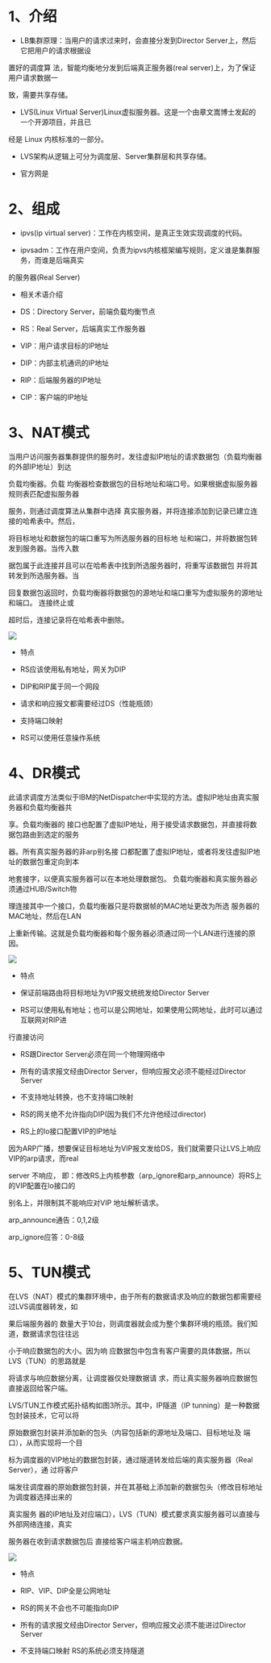 # 1、介绍

- LB集群原理：当用户的请求过来时，会直接分发到Director Server上，然后它把用户的请求根据设

置好的调度算 法，智能均衡地分发到后端真正服务器(real server)上，为了保证用户请求数据一

致，需要共享存储。

- LVS(Linux Virtual Server)Linux虚拟服务器。这是一个由章文嵩博士发起的一个开源项目，并且已

经是 Linux 内核标准的一部分。

- LVS架构从逻辑上可分为调度层、Server集群层和共享存储。

- 官方网是 

# 2、组成

- ipvs(ip virtual server)：工作在内核空间，是真正生效实现调度的代码。

- ipvsadm：工作在用户空间，负责为ipvs内核框架编写规则，定义谁是集群服务，而谁是后端真实

的服务器(Real Server)

- 相关术语介绍

- DS：Directory Server，前端负载均衡节点

- RS：Real Server，后端真实工作服务器

- VIP：用户请求目标的IP地址

- DIP：内部主机通讯的IP地址

- RIP：后端服务器的IP地址

- CIP：客户端的IP地址

# 3、NAT模式

当用户访问服务器集群提供的服务时，发往虚拟IP地址的请求数据包（负载均衡器的外部IP地址）到达

负载均衡器。负载 均衡器检查数据包的目标地址和端口号。如果根据虚拟服务器规则表匹配虚拟服务器

服务，则通过调度算法从集群中选择 真实服务器，并将连接添加到记录已建立连接的哈希表中。然后，

将目标地址和数据包的端口重写为所选服务器的目标地 址和端口，并将数据包转发到服务器。当传入数

据包属于此连接并且可以在哈希表中找到所选服务器时，将重写该数据包 并将其转发到所选服务器。当

回复数据包返回时，负载均衡器将数据包的源地址和端口重写为虚拟服务的源地址和端口。 连接终止或

超时后，连接记录将在哈希表中删除。

![](images/WEBRESOURCE2659630c36d021a5aba945e1633a7005截图.png)

- 特点

- RS应该使用私有地址，网关为DIP

- DIP和RIP属于同一个网段

- 请求和响应报文都需要经过DS（性能瓶颈）

- 支持端口映射

- RS可以使用任意操作系统

# 4、DR模式

此请求调度方法类似于IBM的NetDispatcher中实现的方法。虚拟IP地址由真实服务器和负载均衡器共

享。负载均衡器的 接口也配置了虚拟IP地址，用于接受请求数据包，并直接将数据包路由到选定的服务

器。所有真实服务器的非arp别名接 口都配置了虚拟IP地址，或者将发往虚拟IP地址的数据包重定向到本

地套接字，以便真实服务器可以在本地处理数据包。 负载均衡器和真实服务器必须通过HUB/Switch物

理连接其中一个接口，负载均衡器只是将数据帧的MAC地址更改为所选 服务器的MAC地址，然后在LAN

上重新传输。这就是负载均衡器和每个服务器必须通过同一个LAN进行连接的原因。

![](images/WEBRESOURCE78bd37d649fb6cc6ea14ec3dfc585f75截图.png)

- 特点

- 保证前端路由将目标地址为VIP报文统统发给Director Server

- RS可以使用私有地址；也可以是公网地址，如果使用公网地址，此时可以通过互联网对RIP进

行直接访问

- RS跟Director Server必须在同一个物理网络中

- 所有的请求报文经由Director Server，但响应报文必须不能经过Director Server

- 不支持地址转换，也不支持端口映射

- RS的网关绝不允许指向DIP(因为我们不允许他经过director)

- RS上的lo接口配置VIP的IP地址

因为ARP广播，想要保证目标地址为VIP报文发给DS，我们就需要只让LVS上响应VIP的arp请求，而real

server 不响应， 即：修改RS上内核参数（arp_ignore和arp_announce）将RS上的VIP配置在lo接口的

别名上，并限制其不能响应对VIP 地址解析请求。

arp_announce通告：0,1,2级

arp_ignore应答：0-8级

# 5、TUN模式

在LVS（NAT）模式的集群环境中，由于所有的数据请求及响应的数据包都需要经过LVS调度器转发，如

果后端服务器的 数量大于10台，则调度器就会成为整个集群环境的瓶颈。我们知道，数据请求包往往远

小于响应数据包的大小。因为响 应数据包中包含有客户需要的具体数据，所以LVS（TUN）的思路就是

将请求与响应数据分离，让调度器仅处理数据请 求，而让真实服务器响应数据包直接返回给客户端。

LVS/TUN工作模式拓扑结构如图3所示。其中，IP隧道（IP tunning）是一种数据包封装技术，它可以将

原始数据包封装并添加新的包头（内容包括新的源地址及端口、目标地址及 端口），从而实现将一个目

标为调度器的VIP地址的数据包封装，通过隧道转发给后端的真实服务器（Real Server），通 过将客户

端发往调度器的原始数据包封装，并在其基础上添加新的数据包头（修改目标地址为调度器选择出来的

真实服务 器的IP地址及对应端口），LVS（TUN）模式要求真实服务器可以直接与外部网络连接，真实

服务器在收到请求数据包后 直接给客户端主机响应数据。

![](images/WEBRESOURCE58089a97ce443a9aacab4b34fe847e1c截图.png)

- 特点

- RIP、VIP、DIP全是公网地址

- RS的网关不会也不可能指向DIP

- 所有的请求报文经由Director Server，但响应报文必须不能进过Director Server

- 不支持端口映射 RS的系统必须支持隧道